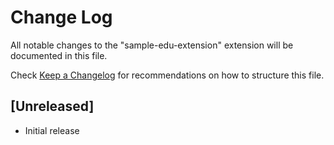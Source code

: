 # Change Log

All notable changes to the "sample-edu-extension" extension will be documented in this file.

Check [Keep a Changelog](http://keepachangelog.com/) for recommendations on how to structure this file.

## [Unreleased]

- Initial release
